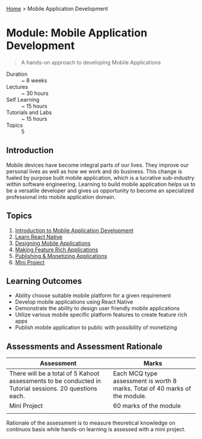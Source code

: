 [Home](../README.md) > Mobile Application Development

# Module: Mobile Application Development

> A hands-on approach to developing Mobile Applications

<dl>
<dt>Duration</dt>
<dd>~ 8  weeks</dd>
<dt>Lectures</dt>
<dd>~ 30  hours</dd>
 <dt>Self Learning</dt>
 <dd>~ 15  hours</dd>
<dt>Tutorials and Labs</dt>
<dd>~ 15  hours</dd>
<dt>Topics</dt>
<dd>5</dd>
</dl>

## Introduction

Mobile devices have become integral parts of our lives. They improve our personal lives as well as how we work and do business. This change is fueled by purpose built mobile application, which is a lucrative sub-industry within software engineering. Learning to build mobile application helps us to be a versatile developer and gives us opportunity to become an specialized professional into mobile application domain.

## Topics

1. [Introduction to Mobile Application Development](./01-intro-to-mobile-application-development.md)
2. [Learn React Native](./02-learn-react-native.md)
3. [Designing Mobile Applications](./03-designing-mobile-apps.md)
4. [Making Feature Rich Applications](./04-making-feature-rich-applications.md)
5. [Publishing & Monetizing Applications](./05-publishing-and-monitizing-applications.md)
6. [Mini Project](./06-mini-project.md)

## Learning Outcomes

- Ability choose suitable mobile platform for a given requirement
- Develop mobile applications using React Native
- Demonstrate the ability to design user friendly mobile applications
- Utilize various mobile specific platform features to create feature rich apps
- Publish mobile application to public with possibility of monetizing

## Assessments and Assessment Rationale

| Assessment                                                                                             | Marks                                                                       |
| ------------------------------------------------------------------------------------------------------ | --------------------------------------------------------------------------- |
| There will be a total of 5 Kahoot assessments to be conducted in Tutorial sessions. 20 questions each. | Each MCQ type assessment is worth 8 marks. Total of 40 marks of the module. |
| Mini Project                                                                                           | 60 marks of the module                                                      |
|                                                                                                        |                                                                             |

Rationale of the assessment is to measure theoretical knowledge on continuos basis while hands-on learning is assessed with a mini project.
